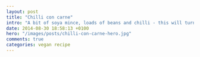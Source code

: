 ```yaml
---
layout: post
title: "Chilli con carne"
intro: "A bit of soya mince, loads of beans and chilli - this will turn you be a dragon for sure."
date: 2014-08-30 18:58:13 +0100
hero: "/images/posts/chilli-con-carne-hero.jpg"
comments: true
categories: vegan recipe
---
```

